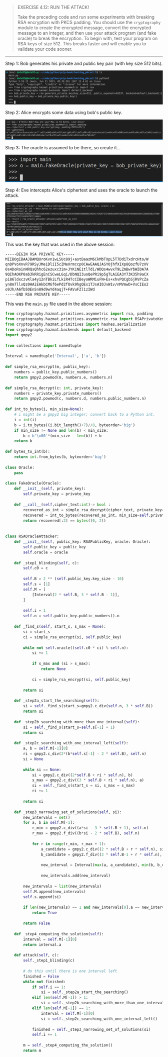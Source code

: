 > EXERCISE 4.12: RUN THE ATTACK! 
> 
> Take the preceding code and run some experiments with breaking 
> RSA encryption with PKCS padding. You should use the 
> `cryptography` module to create the encrypted message, 
> convert the encrypted message to an integer, and then use your 
> attack program (and fake oracle) to break the encryption. To 
> begin with, test your program on RSA keys of size $512$. This 
> breaks faster and will enable you to validate your code sooner. 

--------------------------------

Step 1: Bob generates his private and public key pair (with key size 512 bits).

<img src="ex4.12_fig1.png">

Step 2: Alice encrypts some data using bob's public key. 

<img src="ex4.12_fig2.png">

Step 3: The oracle is assumed to be there, so create it...

<img src="ex4.12_fig3.png">

Step 4: Eve intercepts Alice's ciphertext and uses the oracle to launch the attack.

<img src="ex4.12_fig4.png">

This was the key that was used in the above session: 

```
-----BEGIN RSA PRIVATE KEY-----
MIIBOgIBAAJBAMQUroKvn1wLSUc89j+astBaazM6CkMbTXpL5T7DdiTxdrcHto/W
qnDPVoXnvR79RSyJMe1DliI5cZMeXrmccp0CAwEAAQJASYOjhfXIXp8QozfU7zXV
0s4DoRoinNRQsQhhc62ezuxc3im+JYK1NE1tlTdi/WDQs4wvxT9LZmBwYbWZ0A7A
9QIhAOKP0ab3kRRigEnCSCweLGqi/DbNQI3uoQePRi9p5gTLAiEA3Y73K35h9aCX
pi86ldxczvKla4y12nTBkiLfLkiR4TcCIBeyoWRMiuFN+Es+xhvPQCgbSjRVPcZa
yn8m7llxQz0HAiEAkbCMGf6ePd2fOvk9hgQEx1TJsAI0JvW1v/nMVmwD+VsCIEo2
o9Jh/A6fb5OEnSn89d9wYd4aqjT+FAVuFZl1zIWd
-----END RSA PRIVATE KEY-----
```

This was the `main.py` file used in the above session: 

```python
from cryptography.hazmat.primitives.asymmetric import rsa, padding
from cryptography.hazmat.primitives.asymmetric.rsa import RSAPrivateKey, RSAPublicKey
from cryptography.hazmat.primitives import hashes,serialization 
from cryptography.hazmat.backends import default_backend 
import gmpy2 

from collections import namedtuple 

Interval = namedtuple('Interval', ['a', 'b']) 

def simple_rsa_encrypt(m, public_key): 
    numbers = public_key.public_numbers() 
    return gmpy2.powmod(m, numbers.e, numbers.n)

def simple_rsa_decrypt(c: int, private_key): 
    numbers = private_key.private_numbers() 
    return gmpy2.powmod(c, numbers.d, numbers.public_numbers.n)

def int_to_bytes(i, min_size=None):
    # i might be a gmpy2 big integer; convert back to a Python int. 
    i = int(i) 
    b = i.to_bytes((i.bit_length()+7)//8, byteorder='big')
    if min_size != None and len(b) < min_size: 
        b = b'\x00'*(min_size - len(b)) + b 
    return b 

def bytes_to_int(b): 
    return int.from_bytes(b, byteorder='big')

class Oracle: 
    pass 

class FakeOracle(Oracle): 
    def __init__(self, private_key): 
        self.private_key = private_key 
    
    def __call__(self,cipher_text:int)-> bool : 
        recovered_as_int = simple_rsa_decrypt(cipher_text, private_key=self.private_key)
        recovered = int_to_bytes(recovered_as_int, min_size=self.private_key.key_size//8) 
        return recovered[:2] == bytes([0, 2])
    

class RSAOracleAttacker: 
    def __init__(self, public_key: RSAPublicKey, oracle: Oracle): 
        self.public_key = public_key 
        self.oracle = oracle 
    
    def _step1_blinding(self, c): 
        self.c0 = c 
        
        self.B = 2 ** (self.public_key.key_size - 16)
        self.s = [1] 
        self.M = [ 
            [Interval(2 * self.B, 3 * self.B - 1)],
        ]

        self.i = 1 
        self.n = self.public_key.public_numbers().n 
    
    def _find_s(self, start_s, s_max = None): 
        si = start_s 
        ci = simple_rsa_encrypt(si, self.public_key) 

        while not self.oracle((self.c0 * ci) % self.n):
            si += 1 

            if s_max and (si > s_max): 
                return None 
            
            ci = simple_rsa_encrypt(si, self.public_key) 

        return si 
    
    def _step2a_start_the_searching(self): 
        si = self._find_s(start_s=gmpy2.c_div(self.n, 3 * self.B))
        return si 
    
    def _step2b_searching_with_more_than_one_interval(self): 
        si = self._find_s(start_s=self.s[-1] + 1) 
        return si 
    
    def _step2c_searching_with_one_interval_left(self): 
        a, b = self.M[-1][0]
        ri = gmpy2.c_div(2*(b*self.s[-1] - 2 * self.B), self.n) 
        si = None 

        while si == None: 
            si = gmpy2.c_div((2*self.B + ri * self.n), b) 
            s_max = gmpy2.c_div((3 * self.B + ri * self.n), a) 
            si = self._find_s(start_s = si, s_max = s_max) 
            ri += 1 
        
        return si 
    
    def _step3_narrowing_set_of_solutions(self, si): 
        new_intervals = set() 
        for a, b in self.M[-1]: 
            r_min = gmpy2.c_div((a*si - 3 * self.B + 1), self.n) 
            r_max = gmpy2.f_div((b*si - 2 * self.B), self.n) 

            for r in range(r_min, r_max + 1): 
                a_candidate = gmpy2.c_div((2 * self.B + r * self.n), si) 
                b_candidate = gmpy2.f_div((3 * self.B-1 + r * self.n), si) 

                new_interval = Interval(max(a, a_candidate), min(b, b_candidate)) 

                new_intervals.add(new_interval) 
        
        new_intervals = list(new_intervals) 
        self.M.append(new_intervals) 
        self.s.append(si) 

        if len(new_intervals) == 1 and new_intervals[0].a == new_intervals[0].b: 
            return True 
    
        return False 

    def _step4_computing_the_solution(self): 
        interval = self.M[-1][0] 
        return interval.a 
    
    def attack(self, c): 
        self._step1_blinding(c) 

        # do this until there is one interval left 
        finished = False 
        while not finished: 
            if self.i == 1: 
                si = self._step2a_start_the_searching()
            elif len(self.M[-1]) > 1: 
                si = self._step2b_searching_with_more_than_one_interval() 
            elif len(self.M[-1]) == 1: 
                interval = self.M[-1][0]
                si = self._step2c_searching_with_one_interval_left() 
            
            finished = self._step3_narrowing_set_of_solutions(si) 
            self.i += 1 
        
        m = self._step4_computing_the_solution() 
        return m  
```
